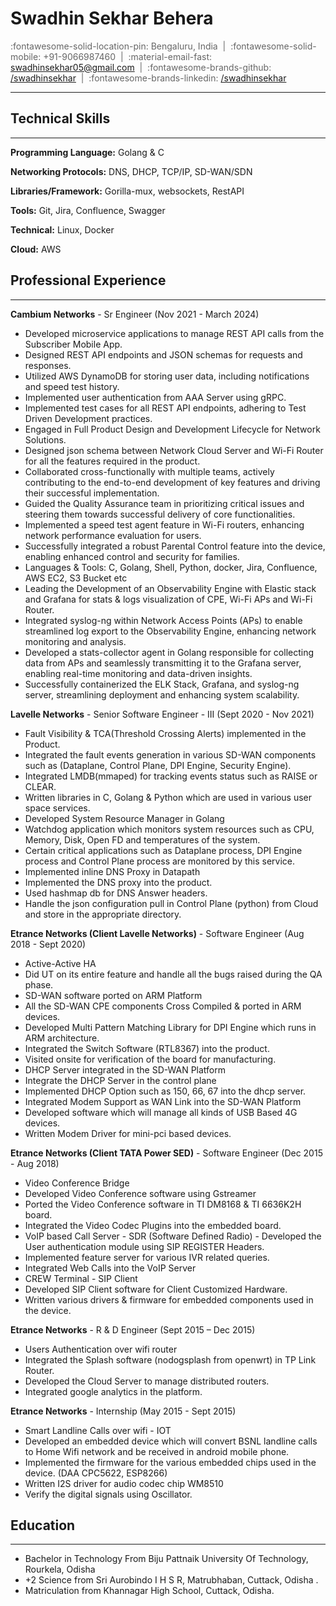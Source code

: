 
# Swadhin Sekhar Behera

<link rel="stylesheet" href="css/style.css">

<span style="color: #666666;" class="contact-info">
      :fontawesome-solid-location-pin: Bengaluru, India &nbsp;|&nbsp;
      :fontawesome-solid-mobile: +91-9066987460 &nbsp;|&nbsp;
      :material-email-fast: <a href="mailto:swadhinsekhar05@gmail.com" target="_blank">swadhinsekhar05@gmail.com</a> &nbsp;|&nbsp;
      :fontawesome-brands-github: <a href="https://github.com/swadhinsekhar" target="_blank">/swadhinsekhar</a> &nbsp;|&nbsp;
      :fontawesome-brands-linkedin: <a href="https://www.linkedin.com/in/swadhinsekhar/" target="_blank">/swadhinsekhar</a>
</span>

<hr class="linebreakTop">

## Technical Skills
<hr class="linebreak">

**Programming Language:**  Golang & C

**Networking Protocols:** DNS, DHCP, TCP/IP, SD-WAN/SDN

**Libraries/Framework:**  Gorilla-mux, websockets, RestAPI

**Tools:**  Git, Jira, Confluence,  Swagger

**Technical:**  Linux, Docker

**Cloud:** AWS

## Professional Experience

<hr class="linebreak">

**Cambium Networks** - Sr Engineer (Nov 2021 - March 2024)

- Developed microservice applications to manage REST API calls from the Subscriber Mobile App.
- Designed REST API endpoints and JSON schemas for requests and responses.
- Utilized AWS DynamoDB for storing user data, including notifications and speed test history.
- Implemented user authentication from AAA Server using gRPC.
- Implemented test cases for all REST API endpoints, adhering to Test Driven Development practices.
- Engaged in Full Product Design and Development Lifecycle for Network Solutions.
- Designed json schema between Network Cloud Server and Wi-Fi Router for all the features required in the product.
- Collaborated cross-functionally with multiple teams, actively contributing to the end-to-end development of key features and driving their successful implementation.
- Guided the Quality Assurance team in prioritizing critical issues and steering them towards successful delivery of core functionalities.
- Implemented a speed test agent feature in Wi-Fi routers, enhancing network performance evaluation for users.
- Successfully integrated a robust Parental Control feature into the device, enabling enhanced control and security for families.
- Languages & Tools: C, Golang, Shell, Python, docker, Jira, Confluence, AWS EC2, S3 Bucket etc
- Leading the Development of an Observability Engine with Elastic stack and Grafana for stats & logs visualization of CPE, Wi-Fi APs and Wi-Fi Router.
- Integrated syslog-ng within Network Access Points (APs) to enable streamlined log export to the Observability Engine, enhancing network monitoring and analysis.
- Developed a stats-collector agent in Golang responsible for collecting data from APs and seamlessly transmitting it to the Grafana server, enabling real-time monitoring and data-driven insights.
- Successfully containerized the ELK Stack, Grafana, and syslog-ng server, streamlining deployment and enhancing system scalability.

**Lavelle Networks** - Senior Software Engineer - III (Sept 2020 - Nov 2021)

- Fault Visibility & TCA(Threshold Crossing Alerts) implemented in the Product.
- Integrated the fault events generation in various SD-WAN components such as (Dataplane, Control Plane, DPI Engine, Security Engine).
- Integrated LMDB(mmaped) for tracking events status such as RAISE or CLEAR.
- Written libraries in C, Golang & Python which are used in various user space services.
- Developed System Resource Manager in Golang
- Watchdog application which monitors system resources such as CPU, Memory, Disk, Open FD and temperatures of the system.
- Certain critical applications such as Dataplane process, DPI Engine process and Control Plane process are monitored by this service. 
- Implemented inline DNS Proxy in Datapath 
- Implemented the DNS proxy into the product.
- Used hashmap db for DNS Answer headers.
- Handle the json configuration pull in Control Plane (python) from Cloud and store in the appropriate directory. 

**Etrance Networks (Client Lavelle Networks)** - Software Engineer (Aug 2018 - Sept 2020)

- Active-Active HA
- Did UT on its entire feature and handle all the bugs raised during the QA phase.
- SD-WAN software ported on ARM Platform
- All the SD-WAN CPE components Cross Compiled & ported in ARM devices.
- Developed Multi Pattern Matching Library for DPI Engine which runs in ARM architecture.
- Integrated the Switch Software (RTL8367) into the product.
- Visited onsite for verification of the board for manufacturing.
- DHCP Server integrated in the SD-WAN Platform
- Integrate the DHCP Server in the control plane
- Implemented DHCP Option such as 150, 66, 67 into the dhcp server.
- Integrated Modem Support as WAN Link into the SD-WAN Platform
- Developed software which will manage all kinds of USB Based 4G devices. 
- Written Modem Driver for mini-pci based devices.

**Etrance Networks (Client TATA Power SED)** - Software Engineer (Dec 2015 - Aug 2018)

- Video Conference Bridge
- Developed Video Conference software using Gstreamer
- Ported the Video Conference software in TI DM8168 & TI 6636K2H board.
- Integrated the Video Codec Plugins into the embedded board.
- VoIP based Call Server - SDR (Software Defined Radio)                                                                                                         - Developed the User authentication module using SIP REGISTER Headers.
- Implemented feature server for various IVR related queries.
- Integrated Web Calls into the VoIP Server
- CREW Terminal - SIP Client
- Developed SIP Client software for Client Customized Hardware.
- Written various drivers & firmware for embedded components used in the device. 

**Etrance Networks** - R & D Engineer (Sept 2015 – Dec 2015)

- Users Authentication over wifi router
- Integrated the Splash software (nodogsplash from openwrt) in TP Link Router.
- Developed the Cloud Server to manage distributed routers.
- Integrated google analytics in the platform.

**Etrance Networks** - Internship (May 2015 - Sept 2015)

- Smart Landline Calls over wifi - IOT
- Developed an embedded device which will convert BSNL landline calls to Home Wifi network and be received in android mobile phone.
- Implemented the firmware for the various embedded chips used in the device. (DAA CPC5622, ESP8266)
- Written I2S driver for audio codec chip WM8510
- Verify the digital signals using Oscillator. 

## Education
<hr class="linebreak">

- Bachelor in Technology From Biju Pattnaik University Of Technology, Rourkela, Odisha
- +2 Science from Sri Aurobindo I H S R, Matrubhaban, Cuttack, Odisha .
- Matriculation from Khannagar High School, Cuttack, Odisha.
